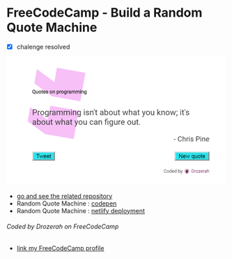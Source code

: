 # FreeCodeCamp - Build a Random Quote Machine

- [x] chalenge resolved

![Random Quote Machine](img/Random_Quote_Machine.png?raw=true)

- [go and see the related repository](https://github.com/Drozerah/quotes-on-programming)
- Random Quote Machine : [codepen](https://codepen.io/Drozerah/project/full/APokqg/)
- Random Quote Machine  : [netlify deployment](https://codepen.io/Drozerah/project/full/APokqg/)

###### Coded by Drozerah on FreeCodeCamp

* [link my FreeCodeCamp profile](https://www.freecodecamp.org/drozerah)